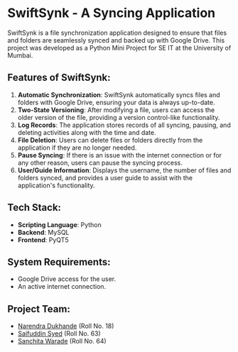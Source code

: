 # SwiftSynk - A Syncing Application

SwiftSynk is a file synchronization application designed to ensure that files and folders are seamlessly synced and backed up with Google Drive. This project was developed as a Python Mini Project for SE IT at the University of Mumbai.

## Features of SwiftSynk:

1. **Automatic Synchronization**: SwiftSynk automatically syncs files and folders with Google Drive, ensuring your data is always up-to-date.
2. **Two-State Versioning**: After modifying a file, users can access the older version of the file, providing a version control-like functionality.
3. **Log Records**: The application stores records of all syncing, pausing, and deleting activities along with the time and date.
4. **File Deletion**: Users can delete files or folders directly from the application if they are no longer needed.
5. **Pause Syncing**: If there is an issue with the internet connection or for any other reason, users can pause the syncing process.
6. **User/Guide Information**: Displays the username, the number of files and folders synced, and provides a user guide to assist with the application's functionality.

## Tech Stack:
- **Scripting Language**: Python
- **Backend**: MySQL
- **Frontend**: PyQT5

## System Requirements:
- Google Drive access for the user.
- An active internet connection.

## Project Team:
- [Narendra Dukhande](https://github.com/narendra3003) (Roll No. 18)
- [Saifuddin Syed](https://github.com/saifuddin-syed) (Roll No. 63)
- [Sanchita Warade](https://github.com/sanchitavarade) (Roll No. 64)
